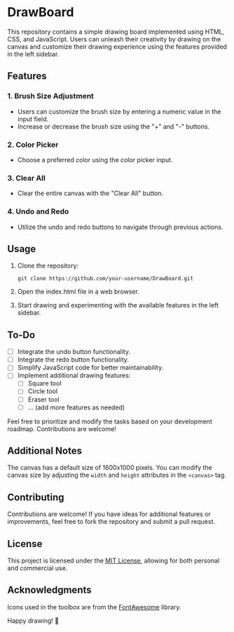 # DrawBoard

This repository contains a simple drawing board implemented using HTML, CSS, and JavaScript. Users can unleash their creativity by drawing on the canvas and customize their drawing experience using the features provided in the left sidebar.

## Features

### 1. Brush Size Adjustment

- Users can customize the brush size by entering a numeric value in the input field.
- Increase or decrease the brush size using the "+" and "-" buttons.

### 2. Color Picker

- Choose a preferred color using the color picker input.

### 3. Clear All

- Clear the entire canvas with the "Clear All" button.

### 4. Undo and Redo

- Utilize the undo and redo buttons to navigate through previous actions.

## Usage

1. Clone the repository:

   ```
   git clone https://github.com/your-username/DrawBoard.git
   ```

1. Open the index.html file in a web browser.
1. Start drawing and experimenting with the available features in the left sidebar.

## To-Do

- [ ] Integrate the undo button functionality.
- [ ] Integrate the redo button functionality.
- [ ] Simplify JavaScript code for better maintainability.
- [ ] Implement additional drawing features:
  - [ ] Square tool
  - [ ] Circle tool
  - [ ] Eraser tool
  - [ ] ... (add more features as needed)

Feel free to prioritize and modify the tasks based on your development roadmap. Contributions are welcome!

## Additional Notes

The canvas has a default size of 1600x1000 pixels. You can modify the canvas size by adjusting the `width` and `height` attributes in the `<canvas>` tag.

## Contributing

Contributions are welcome! If you have ideas for additional features or improvements, feel free to fork the repository and submit a pull request.

## License

This project is licensed under the [MIT License](LICENSE), allowing for both personal and commercial use.

## Acknowledgments

Icons used in the toolbox are from the [FontAwesome](https://fontawesome.com/) library.

Happy drawing! 🎨
